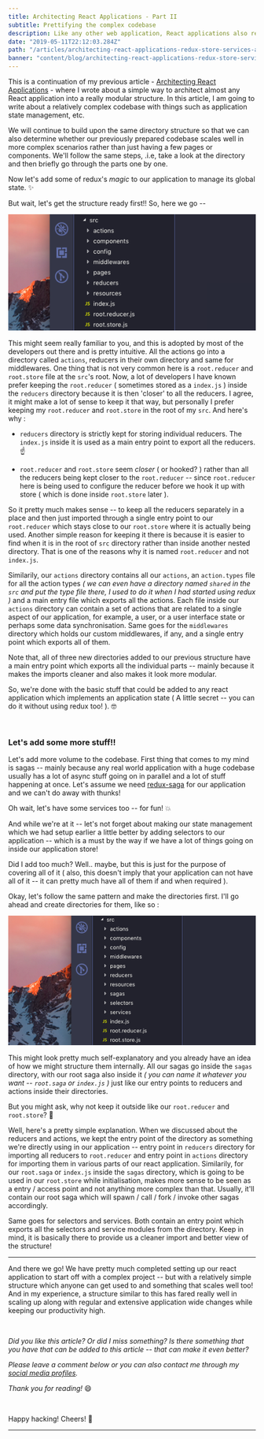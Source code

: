 ```yaml
---
title: Architecting React Applications - Part II
subtitle: Prettifying the complex codebase
description: Like any other web application, React applications also require close attention to their architecture. Introduction of Hooks might have shown us new ways of abstractions in our React applications but what about so many applications that are still using older versions of React?
date: "2019-05-11T22:12:03.284Z"
path: "/articles/architecting-react-applications-redux-store-services-and-sagas/"
banner: "content/blog/architecting-react-applications-redux-store-services-and-sagas/banner.jpg"
---
```


This is a continuation of my previous article - [Architecting React Applications](/articles/architecting-react-applications/) - where I wrote about a simple way to architect almost any React application into a really modular structure. In this article, I am going to write about a relatively complex codebase with things such as application state management, etc.

We will continue to build upon the same directory structure so that we can also determine whether our previously prepared codebase scales well in more complex scenarios rather than just having a few pages or components. We'll follow the same steps, .i.e, take a look at the directory and then briefly go through the parts one by one.

Now let's add some of redux's _magic_ to our application to manage its global state. ✨

But wait, let's get the structure ready first!! So, here we go --

![source-directory](./directory-structure.png)

This might seem really familiar to you, and this is adopted by most of the developers out there and is pretty intuitive. All the actions go into a directory called `actions`, reducers in their own directory and same for middlewares. One thing that is not very common here is a `root.reducer` and `root.store` file at the `src`'s root. Now, a lot of developers I have known prefer keeping the `root.reducer` ( sometimes stored as a `index.js` ) inside the `reducers` directory because it is then 'closer' to all the reducers. I agree, it might make a lot of sense to keep it that way, but personally I prefer keeping my `root.reducer` and `root.store` in the root of my `src`. And here's why :

- `reducers` directory is strictly kept for storing individual reducers. The `index.js` inside it is used as a main entry point to export all the reducers. ☝️

- `root.reducer` and `root.store` seem _closer_ ( or hooked? ) rather than all the reducers being kept closer to the `root.reducer` -- since `root.reducer` here is being used to configure the reducer before we hook it up with store ( which is done inside `root.store` later ).

So it pretty much makes sense -- to keep all the reducers separately in a place and then just imported through a single entry point to our `root.reducer` which stays close to our `root.store` where it is actually being used. Another simple reason for keeping it there is because it is easier to find when it is in the root of `src` directory rather than inside another nested directory. That is one of the reasons why it is named `root.reducer` and not `index.js`.

Similarily, our `actions` directory contains all our `actions`, an `action.types` file for all the action types _( we can even have a directory named `shared` in the `src` and put the type file there, I used to do it when I had started using redux )_ and a main entry file which exports all the actions. Each file inside our `actions` directory can contain a set of actions that are related to a single aspect of our application, for example, a user, or a user interface state or perhaps some data synchronisation. Same goes for the `middlewares` directory which holds our custom middlewares, if any, and a single entry point which exports all of them.

Note that, all of three new directories added to our previous structure have a main entry point which exports all the individual parts -- mainly because it makes the imports cleaner and also makes it look more modular.

So, we're done with the basic stuff that could be added to any react application which implements an application state ( A little secret -- you can do it without using redux too! ). 🤓

<br />

### Let's add some more stuff!!

Let's add more volume to the codebase. First thing that comes to my mind is sagas -- mainly because any real world application with a huge codebase usually has a lot of async stuff going on in parallel and a lot of stuff happening at once. Let's assume we need [redux-saga](https://redux-saga.js.org/) for our application and we can't do away with thunks!

Oh wait, let's have some services too -- for fun! 💥

And while we're at it -- let's not forget about making our state management which we had setup earlier a little better by adding selectors to our application -- which is a must by the way if we have a lot of things going on inside our application store!

Did I add too much? Well.. maybe, but this is just for the purpose of covering all of it ( also, this doesn't imply that your application can not have all of it -- it can pretty much have all of them if and when required ).

Okay, let's follow the same pattern and make the directories first. I'll go ahead and create directories for them, like so :

![source-directory](./directory-structure-2.png)

This might look pretty much self-explanatory and you already have an idea of how we might structure them internally. All our sagas go inside the `sagas` directory, with our root saga also inside it _( you can name it whatever you want -- `root.saga` or `index.js` )_ just like our entry points to reducers and actions inside their directories.

But you might ask, why not keep it outside like our `root.reducer` and `root.store`? 🤔

Well, here's a pretty simple explanation. When we discussed about the reducers and actions, we kept the entry point of the directory as something we're directly using in our application -- entry point in `reducers` directory for importing all reducers to `root.reducer` and entry point in `actions` directory for importing them in various parts of our react application. Similarily, for our `root.saga` or `index.js` inside the `sagas` directory, which is going to be used in our `root.store` while initialisation, makes more sense to be seen as a entry / access point and not anything more complex than that. Usually, it'll contain our root saga which will spawn / call / fork / invoke other sagas accordingly.

Same goes for selectors and services. Both contain an entry point which exports all the selectors and service modules from the directory. Keep in mind, it is basically there to provide us a cleaner import and better view of the structure!

<hr/>

And there we go! We have pretty much completed setting up our react application to start off with a complex project -- but with a relatively simple structure which anyone can get used to and something that scales well too! And in my experience, a structure similar to this has fared really well in scaling up along with regular and extensive application wide changes while keeping our productivity high.

<br/>

_Did you like this article? Or did I miss something? Is there something that you have that can be added to this article -- that can make it even better?_

_Please leave a comment below or you can also contact me through my [social media profiles](/)._

_Thank you for reading!_ 😄

<br/>

Happy hacking! Cheers! 🎉

<hr/>
